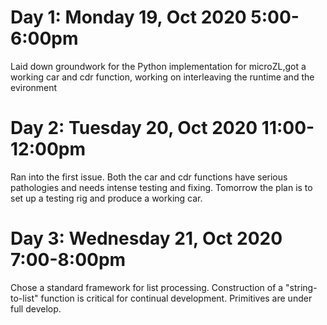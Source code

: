 # Day 1: Monday 19, Oct 2020 5:00-6:00pm
Laid down groundwork for the Python implementation for microZL,got a working car
and cdr function, working on interleaving the runtime and the evironment

# Day 2: Tuesday 20, Oct 2020 11:00-12:00pm
Ran into the first issue. Both the car and cdr functions have serious pathologies
and needs intense testing and fixing. Tomorrow the plan is to set up a testing
rig and produce a working car.

# Day 3: Wednesday 21, Oct 2020 7:00-8:00pm
Chose a standard framework for list processing. Construction of a
"string-to-list" function is critical for continual development. Primitives
are under full develop.